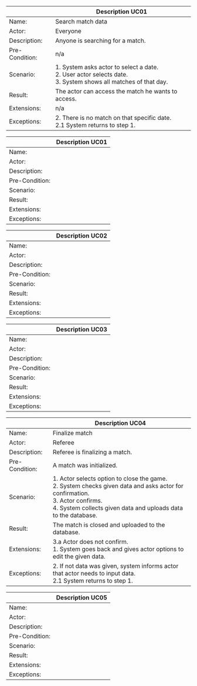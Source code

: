 
|                | Description UC01                                                 |
| -------------- | ------------------------------------------------------------ |
| Name:          | Search match data                                              |
| Actor:         | Everyone
| Description:   | Anyone is searching for a match.                                |
| Pre-Condition: | n/a                                   |
| Scenario:      | 1. System asks actor to select a date.<br />2. User actor selects date.<br />3. System shows all matches of that day.	|
| Result:        | The actor can access the match he wants to access.                  |
| Extensions:    | n/a
| Exceptions:    | 2. There is no match on that specific date. <br />2.1 System returns to step 1. |

|                 | Description UC01                                          
|-----------------|-------------------
| Name:           | 
| Actor:          | 
| Description:    | 
| Pre-Condition:  | 
| Scenario:       | 
| Result:         | 
| Extensions:     | 
| Exceptions:     | 

|                 | Description UC02                                          
|-----------------|-------------------
| Name:           | 
| Actor:          | 
| Description:    | 
| Pre-Condition:  | 
| Scenario:       | 
| Result:         | 
| Extensions:     | 
| Exceptions:     | 

|                 | Description UC03                                          
|-----------------|-------------------
| Name:           | 
| Actor:          | 
| Description:    | 
| Pre-Condition:  | 
| Scenario:       | 
| Result:         | 
| Extensions:     | 
| Exceptions:     | 

|                 | Description UC04                                          
|-----------------|-------------------
| Name:           | Finalize match
| Actor:          | Referee
| Description:    | Referee is finalizing a match.
| Pre-Condition:  | A match was initialized.
| Scenario:       | 1. Actor selects option to close the game. <br />2. System checks given data and asks actor for confirmation. <br />3. Actor confirms. <br />4. System collects given data and uploads data to the database.
| Result:         | The match is closed and uploaded to the database.
| Extensions:     | 3.a Actor does not confirm. <br />1. System goes back and gives actor options to edit the given data.
| Exceptions:     | 2. If not data was given, system informs actor that actor needs to input data. <br />2.1 System returns to step 1.

|                 | Description UC05                                          
|-----------------|-------------------
| Name:           | 
| Actor:          | 
| Description:    | 
| Pre-Condition:  | 
| Scenario:       | 
| Result:         | 
| Extensions:     | 
| Exceptions:     | 